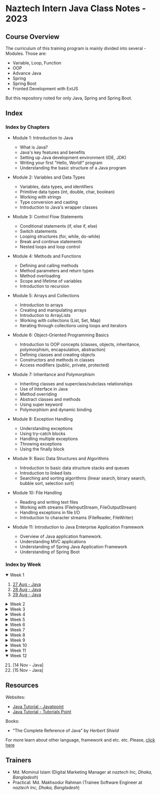 # Naztech Intern Java Class Notes - 2023

## Course Overview

The curriculum of this training program is mainly divided into several - Modules. Those are:

- Variable, Loop, Function
- OOP
- Advance Java
- Spring
- Spring Boot
- Fronted Development with ExtJS

But this repository noted for only Java, Spring and Spring Boot.

## Index

### Index by Chapters

- Module 1: Introduction to Java
  -	What is Java?
  -	Java's key features and benefits
  -	Setting up Java development environment (IDE, JDK)
  -	Writing your first "Hello, World!" program
  -	Understanding the basic structure of a Java program

- Module 2: Variables and Data Types
  -	Variables, data types, and identifiers
  -	Primitive data types (int, double, char, boolean)
  -	Working with strings
  -	Type conversion and casting
  -	Introduction to Java's wrapper classes

- Module 3: Control Flow Statements
  -	Conditional statements (if, else if, else)
  -	Switch statements
  -	Looping structures (for, while, do-while)
  -	Break and continue statements
  -	Nested loops and loop control

- Module 4: Methods and Functions
  -	Defining and calling methods
  -	Method parameters and return types
  -	Method overloading
  -	Scope and lifetime of variables
  -	Introduction to recursion

- Module 5: Arrays and Collections
  -	Introduction to arrays
  -	Creating and manipulating arrays
  -	Introduction to ArrayLists
  -	Working with collections (List, Set, Map)
  -	Iterating through collections using loops and iterators

- Module 6: Object-Oriented Programming Basics
  -	Introduction to OOP concepts (classes, objects, inheritance, polymorphism, encapsulation, abstraction)
  -	Defining classes and creating objects
  -	Constructors and methods in classes
  -	Access modifiers (public, private, protected)

- Module 7: Inheritance and Polymorphism
  -	Inheriting classes and superclass/subclass relationships
  -	Use of Interface in Java
  -	Method overriding
  -	Abstract classes and methods
  -	Using super keyword
  -	Polymorphism and dynamic binding

- Module 8: Exception Handling
  -	Understanding exceptions
  -	Using try-catch blocks
  -	Handling multiple exceptions
  -	Throwing exceptions
  -	Using the finally block

- Module 9: Basic Data Structures and Algorithms
  -	Introduction to basic data structure stacks and queues
  -	Introduction to linked lists
  -	Searching and sorting algorithms (linear search, binary search, bubble sort, selection sort)

- Module 10: File Handling
  -	Reading and writing text files
  -	Working with streams (FileInputStream, FileOutputStream)
  -	Handling exceptions in file I/O
  -	Introduction to character streams (FileReader, FileWriter)

- Module 11: Introduction to Java Enterprise Application Framework 
  -	Overview of Java  application  framework.
  -	Understanding MVC applications
  -	Understanding of Spring Java Application Framework 
  -	Understanding of Spring Boot

### Index by Week

<details open>
  <summary>Week 1</summary>

1. [27 Aug - Java](./Day%2001%20-%2027%20Aug%20-%20Java.md)
2. [28 Aug - Java](./Day%2002%20-%2028%20Aug%20-%20Java.md)
3. [29 Aug - Java](./Day%2003%20-%2029%20Aug%20-%20Java.md)
</details>

<details>
  <summary>Week 2</summary>

4. [03 Sep - Java](./Day%2004%20-%2003%20Sep%20-%20Java.md)
5. [04 Sep - Java](./Day%2005%20-%2004%20Sep%20-%20Java.md)
6. [05 Sep - Java](./Day%2006%20-%2005%20Sep%20-%20Java.md)

</details>

<details>
  <summary>Week 3</summary>

7. [12 Sep - Java](./Day%2007%20-%2012%20Sep%20-%20Java.md)
8. [13 Sep - Java](./Day%2008%20-%2013%20Sep%20-%20Java.md)
</details>

<details>
  <summary>Week 4</summary>

9. [19 Sep - Java](./Day%2009%20-%2019%20Sep%20-%20Java.md)
10. [20 Sep - Java](./Day%2010%20-%2020%20Sep%20-%20Java.md)

</details>

<details>
  <summary>Week 5</summary>

11. [26 Sep - Java](./Day%2011%20-%2026%20Sep%20-%20Java.md)
12. [27 Sep - Java](./Day%2012%20-%2027%20Sep%20-%20Java.md)

</details>

<details>
  <summary>Week 6</summary>

13. [03 Oct - Java](./Day%2013%20-%2003%20Oct%20-%20Java.md)
14. [04 Oct - Java](./Day%2014%20-%2004%20Oct%20-%20Java.md)

</details>

<details>
  <summary>Week 7</summary>

15. [10 Oct - Java](./Day%2015%20-%2010%20Oct%20-%20Java.md)
16. [11 Oct - Java](./Day%2016%20-%2011%20Oct%20-%20Java.md)

</details>

<details >
  <summary>Week 8</summary>

17. [17 Oct - Java](./Day%2017%20-%2017%20Oct%20-%20Java.md)
18. [18 Oct - Java](./Day%2018%20-%2018%20Oct%20-%20Java.md)

</details>

<details>
  <summary>Week 9</summary>

19. [24 Oct - Java](./Day%2019%20-%2024%20Oct%20-%20Java.md)

</details>

<details>
  <summary>Week 10</summary>

  No classes

</details>

<details>
  <summary>Week 11</summary>

20. [07 Nov - Java](./Day%2020%20-%2007%20Nov%20-%20Java.md)

</details>

<details open>
  <summary>Week 12</summary>

21. [14 Nov - Java]
22. [15 Nov - Java]

</details>

## Resources

Websites:

- [Java Tutorial - Javatpoint](https://www.javatpoint.com/java-tutorial)
- [Java Tutorial - Tutorials Point](https://www.tutorialspoint.com/java/index.htm)

Books:

- "The Complete Reference of Java" by _Herbert Shield_

For more learn about other language, framework and etc. etc. Please, [click here](https://jobayerhossain-dev.gitbook.io/programming-resources/)

## Trainers

- Md. Mominul Islam (Digital Marketing Manager at _naztech Inc, Dhaka, Bangladesh_)
- Practical: Md. Makhsodur Rahman (Trainee Software Engineer at _naztech Inc, Dhaka, Bangladesh_)
